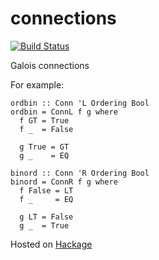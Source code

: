 # connections

[![Build Status](https://travis-ci.com/cmk/connections.svg?branch=master)](https://travis-ci.com/cmk/connections)

Galois connections

For example:

```
ordbin :: Conn 'L Ordering Bool
ordbin = ConnL f g where
  f GT = True
  f _  = False

  g True = GT
  g _    = EQ

binord :: Conn 'R Ordering Bool
binord = ConnR f g where
  f False = LT
  f _     = EQ

  g LT = False
  g _  = True
```

Hosted on [Hackage](https://hackage.haskell.org/package/connections)
